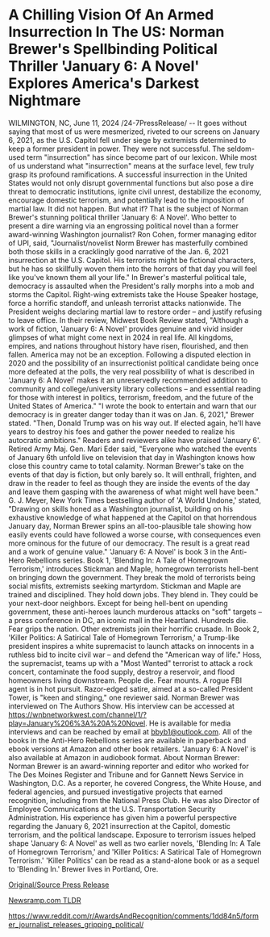 # A Chilling Vision Of An Armed Insurrection In The US: Norman Brewer's Spellbinding Political Thriller 'January 6: A Novel' Explores America's Darkest Nightmare

WILMINGTON, NC, June 11, 2024 /24-7PressRelease/ -- It goes without saying that most of us were mesmerized, riveted to our screens on January 6, 2021, as the U.S. Capitol fell under siege by extremists determined to keep a former president in power. They were not successful. The seldom-used term "insurrection" has since become part of our lexicon. While most of us understand what "insurrection" means at the surface level, few truly grasp its profound ramifications. A successful insurrection in the United States would not only disrupt governmental functions but also pose a dire threat to democratic institutions, ignite civil unrest, destabilize the economy, encourage domestic terrorism, and potentially lead to the imposition of martial law. It did not happen. But what if? That is the subject of Norman Brewer's stunning political thriller 'January 6: A Novel'.  Who better to present a dire warning via an engrossing political novel than a former award-winning Washington journalist? Ron Cohen, former managing editor of UPI, said, "Journalist/novelist Norm Brewer has masterfully combined both those skills in a cracklingly good narrative of the Jan. 6, 2021 insurrection at the U.S. Capitol. His terrorists might be fictional characters, but he has so skillfully woven them into the horrors of that day you will feel like you've known them all your life."  In Brewer's masterful political tale, democracy is assaulted when the President's rally morphs into a mob and storms the Capitol. Right-wing extremists take the House Speaker hostage, force a horrific standoff, and unleash terrorist attacks nationwide. The President weighs declaring martial law to restore order – and justify refusing to leave office.  In their review, Midwest Book Review stated, "Although a work of fiction, 'January 6: A Novel' provides genuine and vivid insider glimpses of what might come next in 2024 in real life. All kingdoms, empires, and nations throughout history have risen, flourished, and then fallen. America may not be an exception. Following a disputed election in 2020 and the possibility of an insurrectionist political candidate being once more defeated at the polls, the very real possibility of what is described in 'January 6: A Novel' makes it an unreservedly recommended addition to community and college/university library collections – and essential reading for those with interest in politics, terrorism, freedom, and the future of the United States of America."  "I wrote the book to entertain and warn that our democracy is in greater danger today than it was on Jan. 6, 2021," Brewer stated. "Then, Donald Trump was on his way out. If elected again, he'll have years to destroy his foes and gather the power needed to realize his autocratic ambitions."  Readers and reviewers alike have praised 'January 6'. Retired Army Maj. Gen. Mari Eder said, "Everyone who watched the events of January 6th unfold live on television that day in Washington knows how close this country came to total calamity. Norman Brewer's take on the events of that day is fiction, but only barely so. It will enthrall, frighten, and draw in the reader to feel as though they are inside the events of the day and leave them gasping with the awareness of what might well have been."  G. J. Meyer, New York Times bestselling author of 'A World Undone,' stated, "Drawing on skills honed as a Washington journalist, building on his exhaustive knowledge of what happened at the Capitol on that horrendous January day, Norman Brewer spins an all-too-plausible tale showing how easily events could have followed a worse course, with consequences even more ominous for the future of our democracy. The result is a great read and a work of genuine value."  'January 6: A Novel' is book 3 in the Anti-Hero Rebellions series. Book 1, 'Blending In: A Tale of Homegrown Terrorism,' introduces Stickman and Maple, homegrown terrorists hell-bent on bringing down the government. They break the mold of terrorists being social misfits, extremists seeking martyrdom. Stickman and Maple are trained and disciplined. They hold down jobs. They blend in. They could be your next-door neighbors.  Except for being hell-bent on upending government, these anti-heroes launch murderous attacks on "soft" targets – a press conference in DC, an iconic mall in the Heartland. Hundreds die. Fear grips the nation. Other extremists join their horrific crusade.  In Book 2, 'Killer Politics: A Satirical Tale of Homegrown Terrorism,' a Trump-like president inspires a white supremacist to launch attacks on innocents in a ruthless bid to incite civil war – and defend the "American way of life." Hoss, the supremacist, teams up with a "Most Wanted" terrorist to attack a rock concert, contaminate the food supply, destroy a reservoir, and flood homeowners living downstream. People die. Fear mounts. A rogue FBI agent is in hot pursuit.  Razor-edged satire, aimed at a so-called President Tower, is "keen and stinging," one reviewer said.  Norman Brewer was interviewed on The Authors Show. His interview can be accessed at https://wnbnetworkwest.com/channel/1/?play=January%206%3A%20A%20Novel. He is available for media interviews and can be reached by email at bbyb1@outlook.com. All of the books in the Anti-Hero Rebellions series are available in paperback and ebook versions at Amazon and other book retailers. 'January 6: A Novel' is also available at Amazon in audiobook format.  About Norman Brewer:  Norman Brewer is an award-winning reporter and editor who worked for The Des Moines Register and Tribune and for Gannett News Service in Washington, D.C. As a reporter, he covered Congress, the White House, and federal agencies, and pursued investigative projects that earned recognition, including from the National Press Club. He was also Director of Employee Communications at the U.S. Transportation Security Administration.  His experience has given him a powerful perspective regarding the January 6, 2021 insurrection at the Capitol, domestic terrorism, and the political landscape. Exposure to terrorism issues helped shape 'January 6: A Novel' as well as two earlier novels, 'Blending In: A Tale of Homegrown Terrorism,' and 'Killer Politics: A Satirical Tale of Homegrown Terrorism.' 'Killer Politics' can be read as a stand-alone book or as a sequel to 'Blending In.'  Brewer lives in Portland, Ore. 

[Original/Source Press Release](https://www.24-7pressrelease.com/press-release/511556/a-chilling-vision-of-an-armed-insurrection-in-the-us-norman-brewers-spellbinding-political-thriller-january-6-a-novel-explores-americas-darkest-nightmare)
                    

[Newsramp.com TLDR](None) 

https://www.reddit.com/r/AwardsAndRecognition/comments/1dd84n5/former_journalist_releases_gripping_political/